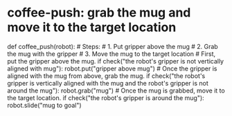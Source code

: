 # coffee-push: grab the mug and move it to the target location
def coffee_push(robot):
    # Steps:
    #  1. Put gripper above the mug
    #  2. Grab the mug with the gripper
    #  3. Move the mug to the target location
    # First, put the gripper above the mug.
    if check("the robot's gripper is not vertically aligned with mug"):
        robot.put("gripper above mug")
    # Once the gripper is aligned with the mug from above, grab the mug.
    if check("the robot's gripper is vertically aligned with the mug and the robot's gripper is not around the mug"):
        robot.grab("mug")
    # Once the mug is grabbed, move it to the target location.
    if check("the robot's gripper is around the mug"):
        robot.slide("mug to goal")